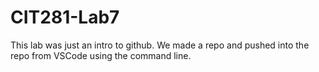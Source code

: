 # CIT281-Lab7

This lab was just an intro to github. 
We made a repo and pushed into the repo from VSCode using the command line. 
